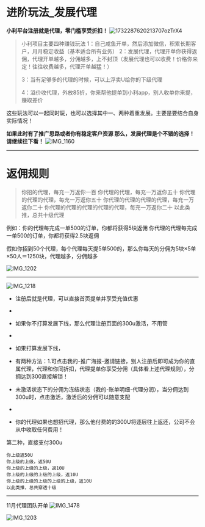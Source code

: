 # 进阶玩法_发展代理


**小利平台注册就是代理，零门槛享受折扣！**
![1732287620213707ozTrX4](https://github.com/user-attachments/assets/1bf3df04-252d-4997-a5fa-3faeba29fa87)

> 小利项目主要四种赚钱玩法
> 1：自己咸鱼开单，然后添加微信，积累长期客户，月月稳定收益（基本适合所有业务）
> 2：发展代理，代理开单你获得返佣，代理开单越多，分佣越多，上不封顶（发展代理也可以收费！价格你来定！往往收费越多，代理开单越猛！）
> 
> 3：当有足够多的代理的时候，可以上浮卖U给你的下级代理
> 
> 4：溢价收代理，外放85折，你来帮他提单到小利app，别人收单你来提，赚取差价

这些玩法可以一起同时玩，也可以选择其中一、两种着重发展。主要是要结合自身实际情况！

**如果此时有了推广思路或者你有稳定客户资源
那么，发展代理是个不错的选择！请继续往下看！**
![IMG_1160](https://github.com/user-attachments/assets/f61f3932-eb2f-47f0-b67b-efad482fbf0b)


-------

# 返佣规则

> 你招的代理，每充一万返你一百
> 你代理的代理，每充一万返你五十
> 你代理的代理的代理，每充一万返你五十
> 你代理的代理的代理的代理，每充一万返你二十
> 你代理的代理的代理的代理的代理，每充一万返你二十
> 以此类推，总共十级代理

例如：你的代理每完成一单500的订单，你都将获得5块返佣
你代理的代理每完成一单500的订单，你都将获得2.5块返佣

假如你招到50个代理，每个代理每天提5单500的，那么你每天的分佣为5块×5单×50人＝1250块，代理越多，分佣越多

![IMG_1202](https://github.com/user-attachments/assets/9a7a24cd-cc8a-4594-8d75-c2ac9a3e9374)

-------
![IMG_1218](https://github.com/user-attachments/assets/3d522c55-6e84-4c36-a3f5-87fafc285823)

* 注册后就是代理，可以直接首页提单并享受充值优惠
* 
* 如果你不打算发展下线，那么代理注册页面的300u激活，不用管
* 
* 如果打算发展下线，
* 有两种方法：1.可点击我的-推广海报-邀请链接，别人注册后即可成为你的直属代理，代理和你同折扣，代理提单你享受分佣（具体看上述代理规则），分拥达到300直接解锁！

* 未激活状态下的分佣为冻结状态（我的-账单明细-代理分润），当分佣达到300u时，点击激活，激活后的分佣可以随意支配
* 
* 你的代理如果也想招代理，那么他付费的的300U将逐层往上返还，公司不会从中收取任何费用！

第二种，直接支付300u

```你返80U
你上级返50U
你上级的上级，返50U
你上级的上级的上级，返10U
你上级的上级的上级的上级，返10U
你上级的上级的上级的上级的上级，返10U
以此类推，总共穿透十级
```

-------
11月代理团队开单
![IMG_1478](https://github.com/user-attachments/assets/351900d2-2d15-4090-b90f-391b94dac439)






![IMG_1203](https://github.com/user-attachments/assets/2f5ea1e1-f567-4e12-9b5a-c46144d43da4)

